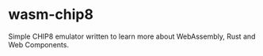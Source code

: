 # wasm-chip8
Simple CHIP8 emulator written to learn more about WebAssembly, Rust and Web Components.
